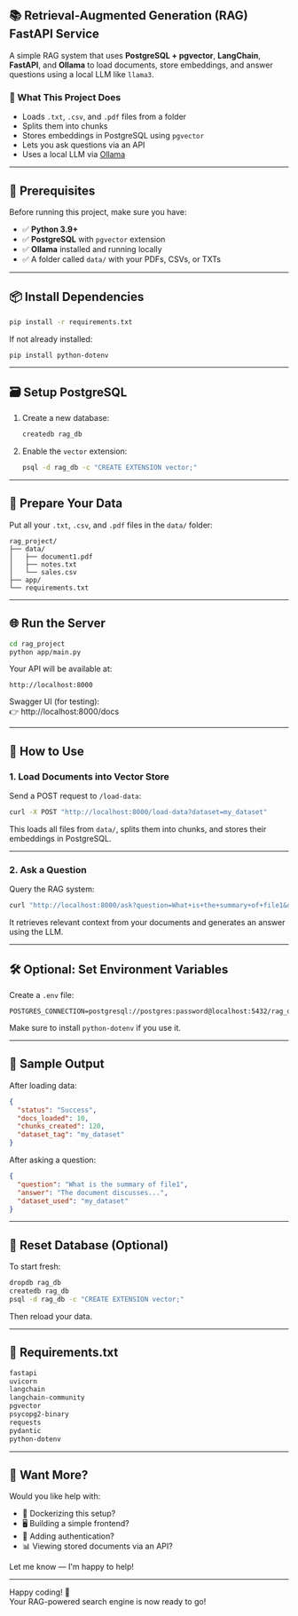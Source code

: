 ## 📚 Retrieval-Augmented Generation (RAG) FastAPI Service

A simple RAG system that uses **PostgreSQL + pgvector**, **LangChain**, **FastAPI**, and **Ollama** to load documents, store embeddings, and answer questions using a local LLM like `llama3`.

### 🧠 What This Project Does

- Loads `.txt`, `.csv`, and `.pdf` files from a folder
- Splits them into chunks
- Stores embeddings in PostgreSQL using `pgvector`
- Lets you ask questions via an API
- Uses a local LLM via [Ollama](https://ollama.ai)

---

## 🧰 Prerequisites

Before running this project, make sure you have:

- ✅ **Python 3.9+**
- ✅ **PostgreSQL** with `pgvector` extension
- ✅ **Ollama** installed and running locally
- ✅ A folder called `data/` with your PDFs, CSVs, or TXTs

---

## 📦 Install Dependencies

```bash
pip install -r requirements.txt
```

If not already installed:
```bash
pip install python-dotenv
```

---

## 🗃️ Setup PostgreSQL

1. Create a new database:
   ```bash
   createdb rag_db
   ```

2. Enable the `vector` extension:
   ```bash
   psql -d rag_db -c "CREATE EXTENSION vector;"
   ```

---

## 📁 Prepare Your Data

Put all your `.txt`, `.csv`, and `.pdf` files in the `data/` folder:

```
rag_project/
├── data/
│   ├── document1.pdf
│   ├── notes.txt
│   └── sales.csv
├── app/
└── requirements.txt
```

---

## 🌐 Run the Server

```bash
cd rag_project
python app/main.py
```

Your API will be available at:

```
http://localhost:8000
```

Swagger UI (for testing):  
👉 http://localhost:8000/docs

---

## 🚀 How to Use

### 1. Load Documents into Vector Store

Send a POST request to `/load-data`:

```bash
curl -X POST "http://localhost:8000/load-data?dataset=my_dataset"
```

This loads all files from `data/`, splits them into chunks, and stores their embeddings in PostgreSQL.

---

### 2. Ask a Question

Query the RAG system:

```bash
curl "http://localhost:8000/ask?question=What+is+the+summary+of+file1&dataset=my_dataset"
```

It retrieves relevant context from your documents and generates an answer using the LLM.

---

## 🛠️ Optional: Set Environment Variables

Create a `.env` file:

```env
POSTGRES_CONNECTION=postgresql://postgres:password@localhost:5432/rag_db
```

Make sure to install `python-dotenv` if you use it.

---

## 🧪 Sample Output

After loading data:
```json
{
  "status": "Success",
  "docs_loaded": 10,
  "chunks_created": 120,
  "dataset_tag": "my_dataset"
}
```

After asking a question:
```json
{
  "question": "What is the summary of file1",
  "answer": "The document discusses...",
  "dataset_used": "my_dataset"
}
```

---

## 🧹 Reset Database (Optional)

To start fresh:

```bash
dropdb rag_db
createdb rag_db
psql -d rag_db -c "CREATE EXTENSION vector;"
```

Then reload your data.

---

## 📝 Requirements.txt

```txt
fastapi
uvicorn
langchain
langchain-community
pgvector
psycopg2-binary
requests
pydantic
python-dotenv
```

---

## 🙌 Want More?

Would you like help with:

- 🐳 Dockerizing this setup?
- 🖥️ Building a simple frontend?
- 🔐 Adding authentication?
- 📊 Viewing stored documents via an API?

Let me know — I'm happy to help!

---

Happy coding! 🚀  
Your RAG-powered search engine is now ready to go!

